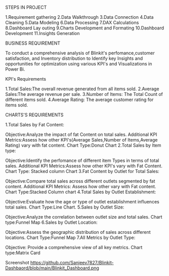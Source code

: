 STEPS IN PROJECT

1.Requirement gathering
2.Data Walkthrough
3.Data Connection
4.Data Cleaning
5.Data Modeling
6.Data Processing
7.DAX Calculations
8.Dashboard Lay outing
9.Charts Development and Formating
10.Dashboard Development
11.Insights Generation

BUSINESS REQUIREMENT

To conduct a comprehensive analysis of Blinkit's perfomance,customer satisfaction, and Inventory distribution to Identify key Insights and opportunities for optimization using various KPI's and Visualizations in Power Bi.

KPI's Requirements

1.Total Sales:The overall revenue generated from all items sold.
2.Average Sales:The average revenue per sale.
3.Number of Items: The Total Count of different items sold.
4.Average Rating: The average customer rating for items sold.

CHARTS'S REQUIREMENTS

1.Total Sales by Fat Content:

  Objective:Analyze the impact of fat Content on total sales.
  Additional KPI Metrics:Assess how other KPI's(Average Sales,Number of Items,Average Rating) vary with fat content.
  Chart Type:Donut Chart
2.Total Sales by Item type:

  Objective:Identify the perfomance of different item Types in terms of total sales.
  Additional KPI Metrics:Assess how other KPI's vary with Fat Content.
  Chart Type: Stacked column Chart
3.Fat Content by Outlet for Total Sales:

  Objective:Compare total sales across different outlets segmented by fat content.
  Additional KPI Metrics: Assess how other vary with Fat content.
  Chart Type:Stacked Column chart
4.Total Sales by Outlet Establishment:

  Objective:Evaluate how the age or type of outlet establishment influences total sales.
  Chart Type:Line Chart.
5.Sales by Outlet Size:

  Objective:Analyze the correlation between outlet size and total sales.
  Chart type:Funnel Map
6.Sales by Outlet Location:

  Objective:Assess the geographic distribution of sales across different locations.
  Chart Type:Funnel Map
7.All Metrics by Outlet Type:

  Objective: Provide a comprehensive view of all key metrics.
  Chart type:Matrix Card
  
Screenshot
https://github.com/Sanjeev7827/Blinkit-Dashbaord/blob/main/Blinkit_Dashboard.png
